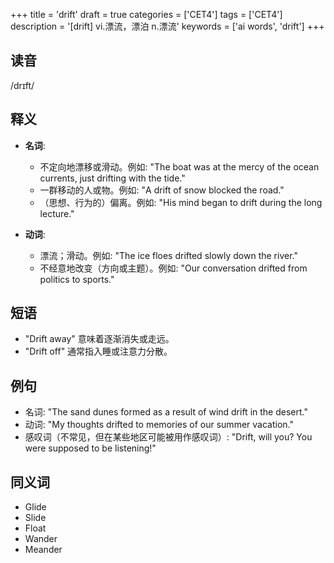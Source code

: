 +++
title = 'drift'
draft = true
categories = ['CET4']
tags = ['CET4']
description = '[drift] vi.漂流，漂泊 n.漂流'
keywords = ['ai words', 'drift']
+++

## 读音
/drɪft/

## 释义
- **名词**:
  - 不定向地漂移或滑动。例如: "The boat was at the mercy of the ocean currents, just drifting with the tide."
  - 一群移动的人或物。例如: "A drift of snow blocked the road."
  - （思想、行为的）偏离。例如: "His mind began to drift during the long lecture."

- **动词**:
  - 漂流；滑动。例如: "The ice floes drifted slowly down the river."
  - 不经意地改变（方向或主题）。例如: "Our conversation drifted from politics to sports."

## 短语
- "Drift away" 意味着逐渐消失或走远。
- "Drift off" 通常指入睡或注意力分散。

## 例句
- 名词: "The sand dunes formed as a result of wind drift in the desert."
- 动词: "My thoughts drifted to memories of our summer vacation."
- 感叹词（不常见，但在某些地区可能被用作感叹词）: "Drift, will you? You were supposed to be listening!"

## 同义词
- Glide
- Slide
- Float
- Wander
- Meander

